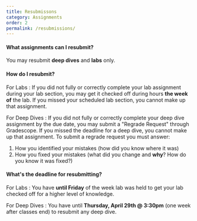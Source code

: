 ```yaml
---
title: Resubmissons
category: Assignments
order: 2
permalink: /resubmissions/
---
```


#### What assignments can I resubmit?
You may resubmit **deep dives** and **labs** only.

#### How do I resubmit?
For Labs
: If you did not fully or correctly complete your lab assignment during your lab section, you may get it checked off during hours **the week of** the lab. If you missed your scheduled lab section, you cannot make up that assignment.

For Deep Dives
: If you did not fully or correctly complete your deep dive assignment by the due date, you may submit a "Regrade Request" through Gradescope. If you missed the deadline for a deep dive, you cannot make up that assignment. To submit a regrade request you must answer:
1. How you identified your mistakes (how did you know where it was)
2. How you fixed your mistakes (what did you change and **why**? How do you know it was fixed?)

#### What's the deadline for resubmitting?
For Labs
: You have **until Friday** of the week lab was held to get your lab checked off for a higher level of knowledge.

For Deep Dives
: You have until **Thursday, April 29th @ 3:30pm** (one week after classes end) to resubmit any deep dive.

